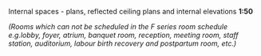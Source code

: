 <span class="transform-to-uppercase">Internal spaces - plans, reflected ceiling plans and internal elevations **1:50**</span>

_(Rooms which can not be scheduled in the F series room schedule e.g.lobby, foyer, atrium, banquet room, reception, meeting room, staff station, auditorium, labour birth recovery and postpartum room, etc.)_